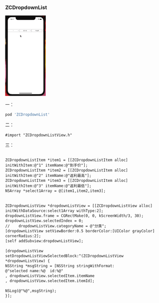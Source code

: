 ### ZCDropdownList

![图片](images/01.gif)

一：
```ruby
pod 'ZCDropdownList'
```

二：

```#import "ZCDropdownListView.h"```

三：
```

ZCDropdownListItem *item1 = [[ZCDropdownListItem alloc] initWithItem:@"1" itemName:@"到手价"];
ZCDropdownListItem *item2 = [[ZCDropdownListItem alloc] initWithItem:@"2" itemName:@"返利最高"];
ZCDropdownListItem *item3 = [[ZCDropdownListItem alloc] initWithItem:@"3" itemName:@"返利最低"];
NSArray *select1Array = @[item1,item2,item3];


ZCDropdownListView *dropdownListView = [[ZCDropdownListView alloc] initWithDataSource:select1Array withType:2];
dropdownListView.frame = CGRectMake(0, 0, kScreenWidth/3, 30);
dropdownListView.selectedIndex = 0;
//    dropdownListView.categoryName = @"分类";
[dropdownListView setViewBorder:0.5 borderColor:[UIColor grayColor] cornerRadius:2];
[self addSubview:dropdownListView];

[dropdownListView setDropdownListViewSelectedBlock:^(ZCDropdownListView *dropdownListView) {
NSString *msgString = [NSString stringWithFormat:
@"selected name:%@  id:%@"
, dropdownListView.selectedItem.itemName
, dropdownListView.selectedItem.itemId];

NSLog(@"%@",msgString);
}];
```


